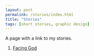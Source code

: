 ```yaml
---
layout: post
permalink: /stories/index.html
title: "Stories"
tags: [short stories, graphic design]
---
```


A page with a link to my stories.

1.  [Facing God](https://seraphimofbrooklyn.github.io/Facing_God)
